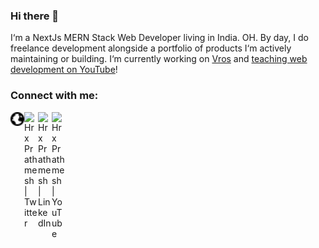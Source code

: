 ### Hi there 👋


I‘m a NextJs MERN Stack Web Developer living in India. OH. By day, I do freelance development alongside a portfolio of products I‘m actively maintaining or building. I‘m currently working on [Vros](https://github.com/HrxPrathmesh/Vros-Code) and [teaching web development on YouTube](https://www.youtube.com/@Vroscode)!


### Connect with me:

[<img align="left" alt="Hrx Prathmesh Website" width="22px" src="https://raw.githubusercontent.com/iconic/open-iconic/master/svg/globe.svg" />][website]
[<img align="left" alt="Hrx Prathmesh | Twitter" width="22px" src="https://cdn.jsdelivr.net/npm/simple-icons@v3/icons/twitter.svg" />][twitter]
[<img align="left" alt="Hrx Prathmesh | LinkedIn" width="22px" src="https://cdn.jsdelivr.net/npm/simple-icons@v3/icons/linkedin.svg" />][linkedin]
[<img align="left" alt="Hrx Prathmesh | YouTube" width="22px" src="https://cdn.jsdelivr.net/npm/simple-icons@v3/icons/youtube.svg" />][youtube]


<br />
<br />


[website]: https://hrxprathmeshlinks.vercel.app/
[twitter]: https://twitter.com/hrxprathmesh
[youtube]: https://www.youtube.com/@hrxprathmesh
[linkedin]: https://www.linkedin.com/in/hrxprathmesh/
